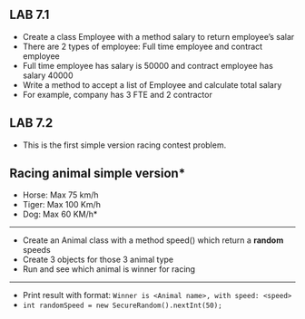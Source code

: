 ## LAB 7.1
- Create a class Employee with a method salary to return employee’s salar
- There are 2 types of employee: Full time employee and contract employee
- Full time employee has salary is 50000 and contract employee has salary 40000
- Write a method to accept a list of Employee and calculate total salary
- For example, company has 3 FTE and 2 contractor

## LAB 7.2

* This is the first simple version racing contest problem.
## Racing animal simple version*
* Horse: Max 75 km/h
* Tiger: Max 100 Km/h
* Dog: Max 60 KM/h*
---
* Create an Animal class with a method speed() which return a **random** speeds
* Create 3 objects for those 3 animal type
* Run and see which animal is winner for racing

---
* Print result with format: `Winner is <Animal name>, with speed: <speed>`
* ```int randomSpeed = new SecureRandom().nextInt(50);```